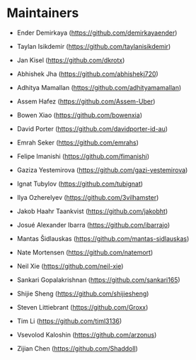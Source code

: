 # Maintainers

- Ender Demirkaya (https://github.com/demirkayaender)
- Taylan Isikdemir (https://github.com/taylanisikdemir)
- Jan Kisel (https://github.com/dkrotx)

- Abhishek Jha (https://github.com/abhishekj720)
- Adhitya Mamallan (https://github.com/adhityamamallan)
- Assem Hafez (https://github.com/Assem-Uber)
- Bowen Xiao (https://github.com/bowenxia)
- David Porter (https://github.com/davidporter-id-au)
- Emrah Seker (https://github.com/emrahs)
- Felipe Imanishi (https://github.com/fimanishi)
- Gaziza Yestemirova (https://github.com/gazi-yestemirova)
- Ignat Tubylov (https://github.com/tubignat)
- Ilya Ozherelyev (https://github.com/3vilhamster)
- Jakob Haahr Taankvist (https://github.com/jakobht)
- Josué Alexander Ibarra (https://github.com/ibarrajo)
- Mantas Šidlauskas (https://github.com/mantas-sidlauskas)
- Nate Mortensen (https://github.com/natemort)
- Neil Xie (https://github.com/neil-xie)
- Sankari Gopalakrishnan (https://github.com/sankari165)
- Shijie Sheng (https://github.com/shijiesheng)
- Steven Littiebrant (https://github.com/Groxx)
- Tim Li (https://github.com/timl3136)
- Vsevolod Kaloshin (https://github.com/arzonus)
- Zijian Chen (https://github.com/Shaddoll)
